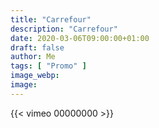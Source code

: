 ```yaml
---
title: "Carrefour"
description: "Carrefour"
date: 2020-03-06T09:00:00+01:00
draft: false
author: Me
tags: [ "Promo" ]
image_webp:
image:
---
```


{{< vimeo 00000000 >}}

